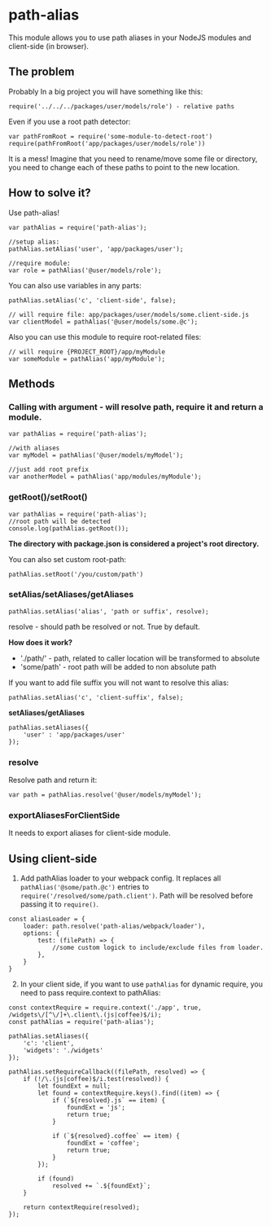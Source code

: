 path-alias
==========
This module allows you to use path aliases in your NodeJS modules and client-side (in browser).

## The problem
Probably In a big project you will have something like this:
``` node
require('../../../packages/user/models/role') - relative paths
```

Even if you use a root path detector:
``` node
var pathFromRoot = require('some-module-to-detect-root')
require(pathFromRoot('app/packages/user/models/role'))
```

It is a mess!
Imagine that you need to rename/move some file or directory, you need to change each of these paths to point to the new location.

## How to solve it?
Use path-alias!
``` node
var pathAlias = require('path-alias');

//setup alias:
pathAlias.setAlias('user', 'app/packages/user');

//require module:
var role = pathAlias('@user/models/role');
```

You can also use variables in any parts:
``` node
pathAlias.setAlias('c', 'client-side', false);

// will require file: app/packages/user/models/some.client-side.js
var clientModel = pathAlias('@user/models/some.@c');
```

Also you can use this module to require root-related files:
``` node
// will require {PROJECT_ROOT}/app/myModule
var someModule = pathAlias('app/myModule');
```

## Methods
### Calling with argument - will resolve path, require it and return a module.
``` node
var pathAlias = require('path-alias');

//with aliases
var myModel = pathAlias('@user/models/myModel');

//just add root prefix
var anotherModel = pathAlias('app/modules/myModule');
```

### getRoot()/setRoot()
``` node
var pathAlias = require('path-alias');
//root path will be detected
console.log(pathAlias.getRoot());
```

**The directory with package.json is considered a project's root directory.**

You can also set custom root-path:
``` node
pathAlias.setRoot('/you/custom/path')
```

### setAlias/setAliases/getAliases
``` node
pathAlias.setAlias('alias', 'path or suffix', resolve);
```

resolve - should path be resolved or not. True by default.

**How does it work?**

* './path/' - path, related to caller location will be transformed to absolute
* 'some/path' - root path will be added to non absolute path

If you want to add file suffix you will not want to resolve this alias:
``` node
pathAlias.setAlias('c', 'client-suffix', false);
```

**setAliases/getAliases**
``` node
pathAlias.setAliases({
	'user' : 'app/packages/user'
});
```

### resolve
Resolve path and return it:

``` node
var path = pathAlias.resolve('@user/models/myModel');
```

### exportAliasesForClientSide
It needs to export aliases for client-side module.

## Using client-side

1. Add pathAlias loader to your webpack config. It replaces all `pathAlias('@some/path.@c')` entries to
`require('/resolved/some/path.client')`. Path will be resolved before passing it to `require()`.

```node
const aliasLoader = {
	loader: path.resolve('path-alias/webpack/loader'),
	options: {
		test: (filePath) => {
			//some custom logick to include/exclude files from loader.
		},
	}
}

```

2. In your client side, if you want to use `pathAlias` for dynamic require, you need to pass require.context to pathAlias:

```node
const contextRequire = require.context('./app', true, /widgets\/[^\/]+\.client\.(js|coffee)$/i);
const pathAlias = require('path-alias');

pathAlias.setAliases({
	'c': 'client',
	'widgets': './widgets'
});

pathAlias.setRequireCallback((filePath, resolved) => {
	if (!/\.(js|coffee)$/i.test(resolved)) {
		let foundExt = null;
		let found = contextRequire.keys().find((item) => {
			if (`${resolved}.js` == item) {
				foundExt = 'js';
				return true;
			}

			if (`${resolved}.coffee` == item) {
				foundExt = 'coffee';
				return true;
			}
		});

		if (found)
			resolved += `.${foundExt}`;
	}

	return contextRequire(resolved);
});

```